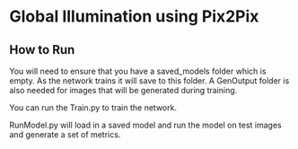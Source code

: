 # Global Illumination using Pix2Pix
 
## How to Run
You will need to ensure that you have a saved_models folder which is empty. As the network trains it will save to this folder.  A GenOutput folder is also needed for images that will be generated during training.

You can run the Train.py to train the network.

RunModel.py will load in a saved model and run the model on test images and generate a set of metrics.
